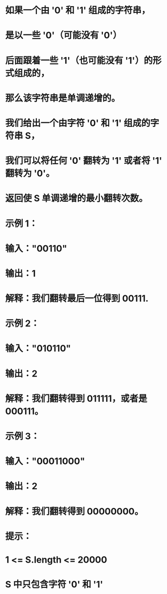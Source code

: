 # 如果一个由 '0' 和 '1' 组成的字符串，
# 是以一些 '0'（可能没有 '0'）
# 后面跟着一些 '1'（也可能没有 '1'）的形式组成的，
# 那么该字符串是单调递增的。
# 我们给出一个由字符 '0' 和 '1' 组成的字符串 S，
# 我们可以将任何 '0' 翻转为 '1' 或者将 '1' 翻转为 '0'。
# 返回使 S 单调递增的最小翻转次数。
# 示例 1：
# 输入："00110"
# 输出：1
# 解释：我们翻转最后一位得到 00111.
# 示例 2：
# 输入："010110"
# 输出：2
# 解释：我们翻转得到 011111，或者是 000111。
# 示例 3：
# 输入："00011000"
# 输出：2
# 解释：我们翻转得到 00000000。
# 提示：
# 1 <= S.length <= 20000
# S 中只包含字符 '0' 和 '1'